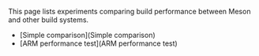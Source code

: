 This page lists experiments comparing build performance between Meson and other build systems.

- [Simple comparison](Simple comparison) 
- [ARM performance test](ARM performance test)
